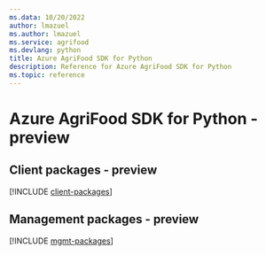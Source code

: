 ```yaml
---
ms.data: 10/20/2022
author: lmazuel
ms.author: lmazuel
ms.service: agrifood
ms.devlang: python
title: Azure AgriFood SDK for Python
description: Reference for Azure AgriFood SDK for Python
ms.topic: reference
---
```

# Azure AgriFood SDK for Python - preview

## Client packages - preview
[!INCLUDE [client-packages](agrifood-client-index.md)]
## Management packages - preview
[!INCLUDE [mgmt-packages](agrifood-mgmt-index.md)]